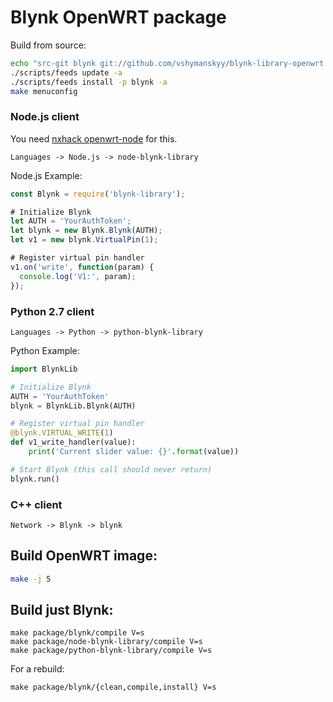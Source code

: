 # Blynk OpenWRT package

Build from source:

```bash
echo "src-git blynk git://github.com/vshymanskyy/blynk-library-openwrt.git" >> ./feeds.conf
./scripts/feeds update -a
./scripts/feeds install -p blynk -a
make menuconfig
```

### Node.js client
You need [nxhack openwrt-node](https://github.com/nxhack/openwrt-node-packages) for this.
```
Languages -> Node.js -> node-blynk-library
```
Node.js Example:
```js
const Blynk = require('blynk-library');

# Initialize Blynk
let AUTH = 'YourAuthToken';
let blynk = new Blynk.Blynk(AUTH);
let v1 = new blynk.VirtualPin(1);

# Register virtual pin handler
v1.on('write', function(param) {
  console.log('V1:', param);
});
```

### Python 2.7 client
```
Languages -> Python -> python-blynk-library
```
Python Example:
```python
import BlynkLib

# Initialize Blynk
AUTH = 'YourAuthToken'
blynk = BlynkLib.Blynk(AUTH)

# Register virtual pin handler
@blynk.VIRTUAL_WRITE(1)
def v1_write_handler(value):
    print('Current slider value: {}'.format(value))

# Start Blynk (this call should never return)
blynk.run()
```

### C++ client
```
Network -> Blynk -> blynk
```

## Build OpenWRT image:
```bash
make -j 5
```

## Build just Blynk:
```
make package/blynk/compile V=s
make package/node-blynk-library/compile V=s
make package/python-blynk-library/compile V=s
```

For a rebuild:
```
make package/blynk/{clean,compile,install} V=s
```
